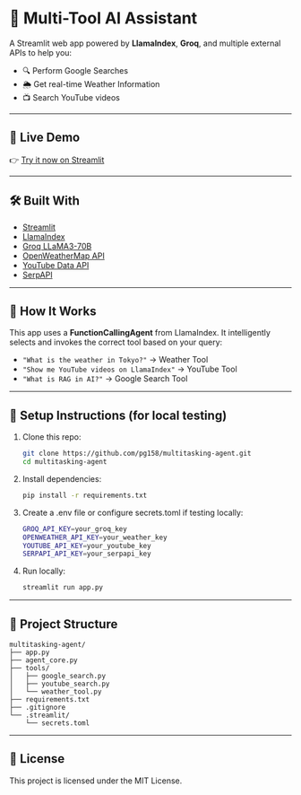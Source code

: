 # 🤖 Multi-Tool AI Assistant

A Streamlit web app powered by **LlamaIndex**, **Groq**, and multiple external APIs to help you:

- 🔍 Perform Google Searches
- 🌦️ Get real-time Weather Information
- 📺 Search YouTube videos

---

## 🚀 Live Demo

👉 [Try it now on Streamlit](https://multitasking-agent.streamlit.app)

---

## 🛠️ Built With

- [Streamlit](https://streamlit.io/)
- [LlamaIndex](https://www.llamaindex.ai/)
- [Groq LLaMA3-70B](https://console.groq.com/)
- [OpenWeatherMap API](https://openweathermap.org/api)
- [YouTube Data API](https://developers.google.com/youtube/v3)
- [SerpAPI](https://serpapi.com/)

---

## 🧠 How It Works

This app uses a **FunctionCallingAgent** from LlamaIndex. It intelligently selects and invokes the correct tool based on your query:

- `"What is the weather in Tokyo?"` → Weather Tool  
- `"Show me YouTube videos on LlamaIndex"` → YouTube Tool  
- `"What is RAG in AI?"` → Google Search Tool  

---

## 🔧 Setup Instructions (for local testing)

1. Clone this repo:
   ```bash
   git clone https://github.com/pg158/multitasking-agent.git
   cd multitasking-agent
   ```

2. Install dependencies:
    ```bash
    pip install -r requirements.txt
    ```

3. Create a .env file or configure secrets.toml if testing locally:
    ```bash
    GROQ_API_KEY=your_groq_key
    OPENWEATHER_API_KEY=your_weather_key
    YOUTUBE_API_KEY=your_youtube_key
    SERPAPI_API_KEY=your_serpapi_key
    ```

4. Run locally:
    ```bash
    streamlit run app.py
    ```

---

## 📁 Project Structure

    multitasking-agent/
    ├── app.py
    ├── agent_core.py
    ├── tools/
    │   ├── google_search.py
    │   ├── youtube_search.py
    │   └── weather_tool.py
    ├── requirements.txt
    ├── .gitignore
    └── .streamlit/
        └── secrets.toml

---

## 📜 License
This project is licensed under the MIT License.